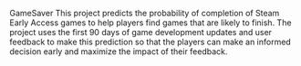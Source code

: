 GameSaver
This project predicts the probability of completion of Steam Early Access games to help players find games that are likely to finish. The project uses the first 90 days of game development updates and user feedback to make this prediction so that the players can make an informed decision early and maximize the impact of their feedback.

